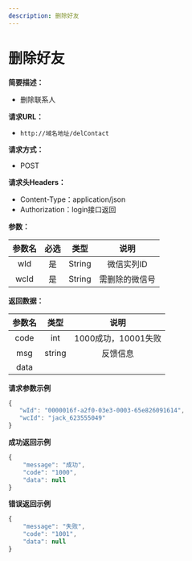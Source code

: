 ```yaml
---
description: 删除好友
---
```


# 删除好友

**简要描述：**

* 删除联系人

**请求URL：**

* `http://域名地址/delContact`

**请求方式：**

* POST

**请求头Headers：**

* Content-Type：application/json
* Authorization：login接口返回

**参数：**

| 参数名 | 必选 | 类型 | 说明 |
| :---: | :---: | :---: | :---: |
| wId | 是 | String | 微信实列ID |
| wcId | 是 | String | 需删除的微信号 |

**返回数据：**

| 参数名 | 类型 | 说明 |
| :---: | :---: | :---: |
| code | int | 1000成功，10001失败 |
| msg | string | 反馈信息 |
| data |  |  |

**请求参数示例**

```javascript
{
   "wId": "0000016f-a2f0-03e3-0003-65e826091614",
   "wcId": "jack_623555049" 
}
```

**成功返回示例**

```javascript
{
    "message": "成功",
    "code": "1000",
    "data": null
}
```

**错误返回示例**

```javascript
{
    "message": "失败",
    "code": "1001",
    "data": null
}
```

